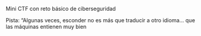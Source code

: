 Mini CTF con reto básico de ciberseguridad

Pista: “Algunas veces, esconder no es más que traducir a otro idioma… que las máquinas entienen muy bien
